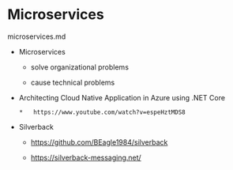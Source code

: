 # Microservices

microservices.md

*   Microservices

    *   solve organizational problems

    *   cause technical problems

    
*   Architecting Cloud Native Application in Azure using .NET Core

        *   https://www.youtube.com/watch?v=espeHztMDS8


*   Silverback

    *   https://github.com/BEagle1984/silverback

    *   https://silverback-messaging.net/

    